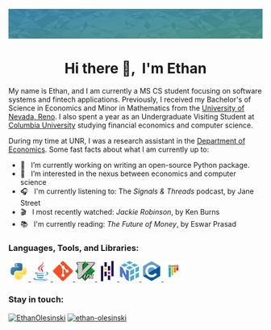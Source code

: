 ![](https://github.com/eolesinski/eolesinski/blob/main/header.png)

<h1 align="center">Hi there 👋, &nbsp;I'm Ethan</h1>

My name is Ethan, and I am currently a MS CS student focusing on software systems and fintech applications. Previously, I received my Bachelor's of Science in Economics and Minor in Mathematics from the [University of Nevada, Reno](https://www.unr.edu). I also spent a year as an Undergraduate Visiting Student at [Columbia University](https://www.columbia.edu) studying financial economics and computer science.

During my time at UNR, I was a research assistant in the [Department of Economics](https://www.unr.edu/business/departments-and-disciplines/economics). Some fast facts about what I am currently up to:

- 🔭 &nbsp;&nbsp;I’m currently working on writing an open-source Python package.
- 🤔 &nbsp;&nbsp;I’m interested in the nexus between economics and computer science
- 🎧 &nbsp;&nbsp;I'm currently listening to: The *Signals & Threads* podcast, by Jane Street
- 🎬 &nbsp;&nbsp;I most recently watched: *Jackie Robinson*, by Ken Burns
- 📚 &nbsp;&nbsp;I'm currently reading: *The Future of Money*, by Eswar Prasad

<h3 align="left">Languages, Tools, and Libraries:</h3>

<p align="left"> <a href="https://www.python.org"> <img src="https://github.com/devicons/devicon/blob/master/icons/python/python-original.svg" width="40" height="40" /> </a> <a href="https://www.java.com/en/"> <img src="https://github.com/devicons/devicon/blob/master/icons/java/java-original.svg" width="40" height="40" /> </a> <a href="https://git-scm.com"> <img src="https://github.com/devicons/devicon/blob/master/icons/git/git-original.svg" width="40" height="40" /> </a> <a href="https://www.vim.org"> <img src="https://github.com/devicons/devicon/blob/master/icons/vim/vim-original.svg" width="40" height="40" /> </a> <a href="https://pandas.pydata.org"> <img src="https://github.com/devicons/devicon/blob/master/icons/pandas/pandas-original.svg" width="40" height="40" /> </a> <a href="https://numpy.org"> <img src="https://github.com/devicons/devicon/blob/master/icons/numpy/numpy-original.svg" width="40" height="40" /> </a> <a href="https://www.cprogramming.com"> <img src="https://github.com/devicons/devicon/blob/master/icons/c/c-original.svg" width="40" height="40" /> </a> <a href="https://docs.pytest.org/en/7.3.x/"> <img src="https://github.com/devicons/devicon/blob/master/icons/pytest/pytest-original.svg" width="40" height="40" /> </a>
  
  </p>

<!--
**eolesinski/eolesinski** is a ✨ _special_ ✨ repository because its `README.md` (this file) appears on your GitHub profile.

Here are some ideas to get you started:

- 🔭 I’m currently working on ...
- 🌱 I’m currently learning ...
- 👯 I’m looking to collaborate on ...
- 🤔 I’m looking for help with ...
- 💬 Ask me about ...
- 📫 How to reach me: ...
- 😄 Pronouns: ...
- ⚡ Fun fact: ...
-->


<p align="left">
<h3 align="left">Stay in touch:</h3>
<a href="https://twitter.com/" target="blank"><img align="center" src="https://cdn.jsdelivr.net/npm/simple-icons@3.0.1/icons/twitter.svg" alt="EthanOlesinski" height="30" width="40" /></a>
<a href="https://www.linkedin.com/in/eolesinski/" target="blank"><img align="center" src="https://cdn.jsdelivr.net/npm/simple-icons@3.0.1/icons/linkedin.svg" alt="ethan-olesinski" height="30" width="40" /></a>
</p>
